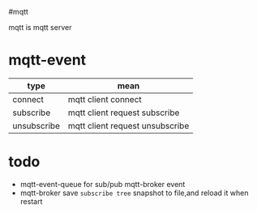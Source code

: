 #mqtt

mqtt is mqtt server


 
 
 # mqtt-event
 |type|mean|
 |----|----|
 |connect| mqtt client connect|
 |subscribe| mqtt client request subscribe|
 |unsubscribe|mqtt client request unsubscribe|
 
 
 
# todo
* mqtt-event-queue for sub/pub mqtt-broker event
* mqtt-broker save `subscribe tree` snapshot to file,and reload it when restart
  

